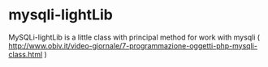 mysqli-lightLib
===============

MySQLi-lightLib is a little class with principal method for work with mysqli ( http://www.obiv.it/video-giornale/7-programmazione-oggetti-php-mysqli-class.html )
